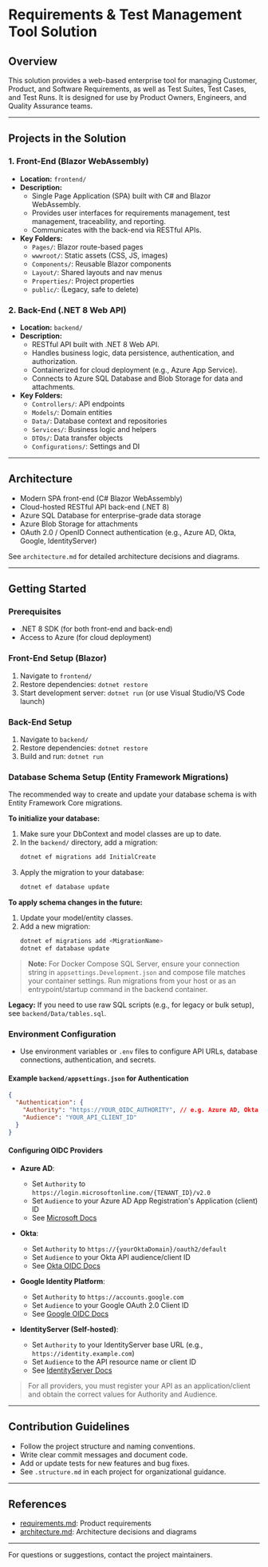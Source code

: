 # Requirements & Test Management Tool Solution

## Overview

This solution provides a web-based enterprise tool for managing Customer, Product, and Software Requirements, as well as Test Suites, Test Cases, and Test Runs. It is designed for use by Product Owners, Engineers, and Quality Assurance teams.

---

## Projects in the Solution

### 1. Front-End (Blazor WebAssembly)

- **Location:** `frontend/`
- **Description:**
  - Single Page Application (SPA) built with C# and Blazor WebAssembly.
  - Provides user interfaces for requirements management, test management, traceability, and reporting.
  - Communicates with the back-end via RESTful APIs.
- **Key Folders:**
  - `Pages/`: Blazor route-based pages
  - `wwwroot/`: Static assets (CSS, JS, images)
  - `Components/`: Reusable Blazor components
  - `Layout/`: Shared layouts and nav menus
  - `Properties/`: Project properties
  - `public/`: (Legacy, safe to delete)

### 2. Back-End (.NET 8 Web API)

- **Location:** `backend/`
- **Description:**
  - RESTful API built with .NET 8 Web API.
  - Handles business logic, data persistence, authentication, and authorization.
  - Containerized for cloud deployment (e.g., Azure App Service).
  - Connects to Azure SQL Database and Blob Storage for data and attachments.
- **Key Folders:**
  - `Controllers/`: API endpoints
  - `Models/`: Domain entities
  - `Data/`: Database context and repositories
  - `Services/`: Business logic and helpers
  - `DTOs/`: Data transfer objects
  - `Configurations/`: Settings and DI

---

## Architecture

- Modern SPA front-end (C# Blazor WebAssembly)
- Cloud-hosted RESTful API back-end (.NET 8)
- Azure SQL Database for enterprise-grade data storage
- Azure Blob Storage for attachments
- OAuth 2.0 / OpenID Connect authentication (e.g., Azure AD, Okta, Google, IdentityServer)

See `architecture.md` for detailed architecture decisions and diagrams.

---

## Getting Started

### Prerequisites
- .NET 8 SDK (for both front-end and back-end)
- Access to Azure (for cloud deployment)

### Front-End Setup (Blazor)

1. Navigate to `frontend/`
2. Restore dependencies: `dotnet restore`
3. Start development server: `dotnet run` (or use Visual Studio/VS Code launch)

### Back-End Setup

1. Navigate to `backend/`
2. Restore dependencies: `dotnet restore`
3. Build and run: `dotnet run`

### Database Schema Setup (Entity Framework Migrations)

The recommended way to create and update your database schema is with Entity Framework Core migrations.

**To initialize your database:**

1. Make sure your DbContext and model classes are up to date.
2. In the `backend/` directory, add a migration:
   ```sh
   dotnet ef migrations add InitialCreate
   ```
3. Apply the migration to your database:
   ```sh
   dotnet ef database update
   ```

**To apply schema changes in the future:**
1. Update your model/entity classes.
2. Add a new migration:
   ```sh
   dotnet ef migrations add <MigrationName>
   dotnet ef database update
   ```

> **Note:** For Docker Compose SQL Server, ensure your connection string in `appsettings.Development.json` and compose file matches your container settings. Run migrations from your host or as an entrypoint/startup command in the backend container.

**Legacy:** If you need to use raw SQL scripts (e.g., for legacy or bulk setup), see `backend/Data/tables.sql`.

### Environment Configuration

- Use environment variables or `.env` files to configure API URLs, database connections, authentication, and secrets.

#### Example `backend/appsettings.json` for Authentication
```json
{
  "Authentication": {
    "Authority": "https://YOUR_OIDC_AUTHORITY", // e.g. Azure AD, Okta, Google, or IdentityServer
    "Audience": "YOUR_API_CLIENT_ID"
  }
}
```

#### Configuring OIDC Providers

- **Azure AD**:
  - Set `Authority` to `https://login.microsoftonline.com/{TENANT_ID}/v2.0`
  - Set `Audience` to your Azure AD App Registration's Application (client) ID
  - See [Microsoft Docs](https://docs.microsoft.com/azure/active-directory/develop/v2-protocols-oidc)

- **Okta**:
  - Set `Authority` to `https://{yourOktaDomain}/oauth2/default`
  - Set `Audience` to your Okta API audience/client ID
  - See [Okta OIDC Docs](https://developer.okta.com/docs/guides/implement-auth-code/overview/)

- **Google Identity Platform**:
  - Set `Authority` to `https://accounts.google.com`
  - Set `Audience` to your Google OAuth 2.0 Client ID
  - See [Google OIDC Docs](https://developers.google.com/identity/protocols/oauth2/openid-connect)

- **IdentityServer (Self-hosted)**:
  - Set `Authority` to your IdentityServer base URL (e.g., `https://identity.example.com`)
  - Set `Audience` to the API resource name or client ID
  - See [IdentityServer Docs](https://docs.duendesoftware.com/identityserver/v6/)

> For all providers, you must register your API as an application/client and obtain the correct values for Authority and Audience.

---

## Contribution Guidelines

- Follow the project structure and naming conventions.
- Write clear commit messages and document code.
- Add or update tests for new features and bug fixes.
- See `.structure.md` in each project for organizational guidance.

---

## References

- [requirements.md](requirements.md): Product requirements
- [architecture.md](architecture.md): Architecture decisions and diagrams

---

For questions or suggestions, contact the project maintainers.
